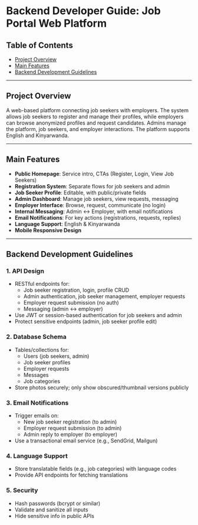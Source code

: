 # Backend Developer Guide: Job Portal Web Platform

## Table of Contents

- [Project Overview](#project-overview)
- [Main Features](#main-features)
- [Backend Development Guidelines](#backend-development-guidelines)

---

## Project Overview

A web-based platform connecting job seekers with employers. The system allows job seekers to register and manage their profiles, while employers can browse anonymized profiles and request candidates. Admins manage the platform, job seekers, and employer interactions. The platform supports English and Kinyarwanda.

---

## Main Features

- **Public Homepage**: Service intro, CTAs (Register, Login, View Job Seekers)
- **Registration System**: Separate flows for job seekers and admin
- **Job Seeker Profile**: Editable, with public/private fields
- **Admin Dashboard**: Manage job seekers, view requests, messaging
- **Employer Interface**: Browse, request, communicate (no login)
- **Internal Messaging**: Admin ↔ Employer, with email notifications
- **Email Notifications**: For key actions (registrations, requests, replies)
- **Language Support**: English & Kinyarwanda
- **Mobile Responsive Design**

---

## Backend Development Guidelines

### 1. API Design

- RESTful endpoints for:
  - Job seeker registration, login, profile CRUD
  - Admin authentication, job seeker management, employer requests
  - Employer request submission (no auth)
  - Messaging (admin ↔ employer)
- Use JWT or session-based authentication for job seekers and admin
- Protect sensitive endpoints (admin, job seeker profile edit)

### 2. Database Schema

- Tables/collections for:
  - Users (job seekers, admin)
  - Job seeker profiles
  - Employer requests
  - Messages
  - Job categories
- Store photos securely; only show obscured/thumbnail versions publicly

### 3. Email Notifications

- Trigger emails on:
  - New job seeker registration (to admin)
  - Employer request submission (to admin)
  - Admin reply to employer (to employer)
- Use a transactional email service (e.g., SendGrid, Mailgun)

### 4. Language Support

- Store translatable fields (e.g., job categories) with language codes
- Provide API endpoints for fetching translations

### 5. Security

- Hash passwords (bcrypt or similar)
- Validate and sanitize all inputs
- Hide sensitive info in public APIs
 